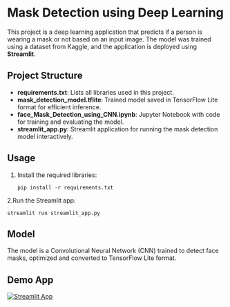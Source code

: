 # Mask Detection using Deep Learning
This project is a deep learning application that predicts if a person is wearing a mask or not based on an input image. The model was trained using a dataset from Kaggle, and the application is deployed using **Streamlit**.

## Project Structure 
* **requirements.txt**: Lists all libraries used in this project. 
* **mask_detection_model.tflite**: Trained model saved in TensorFlow Lite format for efficient inference. 
* **face_Mask_Detection_using_CNN.ipynb**: Jupyter Notebook with code for training and evaluating the model.
* **streamlit_app.py**: Streamlit application for running the mask detection model interactively.

## Usage 
1. Install the required libraries:
   ```
   pip install -r requirements.txt
   ```
   
 2.Run the Streamlit app: 
```
streamlit run streamlit_app.py
```

## Model
The model is a Convolutional Neural Network (CNN) trained to detect face masks, optimized and converted to TensorFlow Lite format.

## Demo App

[![Streamlit App](https://static.streamlit.io/badges/streamlit_badge_black_white.svg)](https://facemask-project.streamlit.app/)
